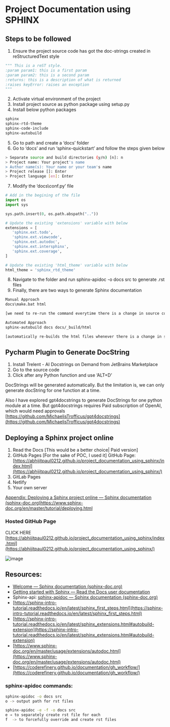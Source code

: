 # Project Documentation using SPHINX

## Steps to be followed

1. Ensure the project source code has got the doc-strings created in reStructuredText style
```python
""" This is a reST style. 
:param param1: this is a first param 
:param param2: this is a second param 
:returns: this is a description of what is returned 
:raises keyError: raises an exception 
"""
```

2. Activate virtual environment of the project
3. Install project source as python package using setup.py 
4. Install below python packages
```bash
sphinx
sphinx-rtd-theme
sphinx-code-include
sphinx-autobuild
```

5. Go to <project root> path and create a ‘docs’ folder
6. Go to ‘docs’ and run ‘sphinx-quickstart’ and follow the steps given below
```bash
> Separate source and build directories (y/n) [n]: n
> Project name: Your project's name
> Author name(s): Your name or your team's name
> Project release []: Enter
> Project language [en]: Enter
```
7. Modify the ‘docs\conf.py’ file
```python
# Add in the begining of the file
import os
import sys

sys.path.insert(0, os.path.abspath(".."))

# Update the existing 'extensions' variable with below
extensions = [
   'sphinx.ext.todo',
   'sphinx.ext.viewcode',
   'sphinx.ext.autodoc',
   'sphinx.ext.intersphinx',
   'sphinx.ext.coverage',
]

# Update the existing 'html_theme' variable with below
html_theme = 'sphinx_rtd_theme'
```
8. Navigate to the <project root> folder and run sphinx-apidoc -o docs src to generate .rst files
9. Finally, there are two ways to generate Sphinx documentation
```bash
Manual Approach
docs\make.bat html 

[we need to re-run the command everytime there is a change in source code]

Automated Approach
sphinx-autobuild docs docs/_build/html

[automatically re-builds the html files whenever there is a change in source code]
```


## Pycharm Plugin to Generate DocString

1. Install Trelent - AI Docstrings on Demand from JetBrains Marketplace
2. Go to the source code
3. Click after any Python function and use ‘ALT+D’

DocStrings will be generated automatically. 
But the limitation is, we can only generate docString for one function at a time.

Also I have explored gpt4docstrings   to generate DocStrings for one python module at a time. But gpt4docstrings requires Paid subscription of OpenAI, which would need approvals
[https://github.com/MichaelisTrofficus/gpt4docstrings](https://github.com/MichaelisTrofficus/gpt4docstrings)



## Deploying a Sphinx project online

1. Read the Docs [This would be a better choice| Paid version]
2. GitHub Pages [For the sake of POC, I used it]
GitHub Page: [https://abhijitpaul0212.github.io/project_documentation_using_sphinx/index.html](https://abhijitpaul0212.github.io/project_documentation_using_sphinx/)
3. GitLab Pages
4. Netlify
5. Your own server

[Appendix: Deploying a Sphinx project online — Sphinx documentation (sphinx-doc.org)](https://www.sphinx-doc.org/en/master/tutorial/deploying.html)https://www.sphinx-doc.org/en/master/tutorial/deploying.html


### Hosted GitHub Page 

CLICK HERE [https://abhijitpaul0212.github.io/project_documentation_using_sphinx/index.html](https://abhijitpaul0212.github.io/project_documentation_using_sphinx/)

![image](https://github.com/abhijitpaul0212/sphinx_documentation/assets/9966441/e1a21e36-597d-45c8-b17b-29f272940b1a)



## Resources:
* [Welcome — Sphinx documentation (sphinx-doc.org)](https://www.sphinx-doc.org/en/master/)
* [Getting started with Sphinx — Read the Docs user documentation](https://docs.readthedocs.io/en/stable/intro/getting-started-with-sphinx.html)
* Sphinx-api: [sphinx-apidoc — Sphinx documentation (sphinx-doc.org)](https://www.sphinx-doc.org/en/master/man/sphinx-apidoc.html)
* [https://sphinx-intro-tutorial.readthedocs.io/en/latest/sphinx_first_steps.html](https://sphinx-intro-tutorial.readthedocs.io/en/latest/sphinx_first_steps.html)
* [https://sphinx-intro-tutorial.readthedocs.io/en/latest/sphinx_extensions.html#autobuild-extension](https://sphinx-intro-tutorial.readthedocs.io/en/latest/sphinx_extensions.html#autobuild-extension)
* [https://www.sphinx-doc.org/en/master/usage/extensions/autodoc.html](https://www.sphinx-doc.org/en/master/usage/extensions/autodoc.html)
* [https://coderefinery.github.io/documentation/gh_workflow/](https://coderefinery.github.io/documentation/gh_workflow/)

### sphinx-apidoc commands:

```bash
sphinx-apidoc -o docs src 
o -> output path for rst files
```
```bash
sphinx-apidoc -e -f -o docs src 
e → to separately create rst file for each 
f  -> to forcefully override and create rst files
```


